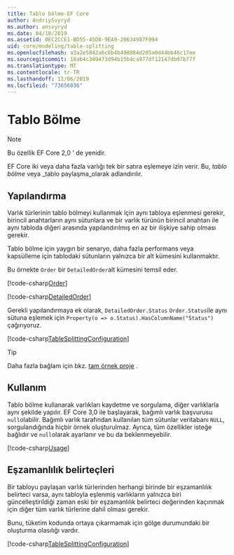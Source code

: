 ```yaml
---
title: Tablo bölme-EF Core
author: AndriySvyryd
ms.author: ansvyryd
ms.date: 04/10/2019
ms.assetid: 0EC2CCE1-BD55-45D8-9EA9-20634987F094
uid: core/modeling/table-splitting
ms.openlocfilehash: a3a2e5842a6c6b4b490084d205a0d44bb46c17ee
ms.sourcegitcommit: 18ab4c349473d94b15b4ca977df12147db07b77f
ms.translationtype: MT
ms.contentlocale: tr-TR
ms.lasthandoff: 11/06/2019
ms.locfileid: "73656036"
---
```

# <a name="table-splitting"></a>Tablo Bölme

>[!NOTE]
> Bu özellik EF Core 2,0 ' de yenidir.

EF Core iki veya daha fazla varlığı tek bir satıra eşlemeye izin verir. Bu, _tablo bölme_ veya _tablo paylaşma_olarak adlandırılır.

## <a name="configuration"></a>Yapılandırma

Varlık türlerinin tablo bölmeyi kullanmak için aynı tabloya eşlenmesi gerekir, birincil anahtarların aynı sütunlara ve bir varlık türünün birincil anahtarı ile aynı tabloda diğeri arasında yapılandırılmış en az bir ilişkiye sahip olması gerekir.

Tablo bölme için yaygın bir senaryo, daha fazla performans veya kapsülleme için tablodaki sütunların yalnızca bir alt kümesini kullanmaktır.

Bu örnekte `Order` bir `DetailedOrder`alt kümesini temsil eder.

[!code-csharp[Order](../../../samples/core/Modeling/TableSplitting/Order.cs?name=Order)]

[!code-csharp[DetailedOrder](../../../samples/core/Modeling/TableSplitting/DetailedOrder.cs?name=DetailedOrder)]

Gerekli yapılandırmaya ek olarak, `DetailedOrder.Status` `Order.Status`ile aynı sütuna eşlemek için `Property(o => o.Status).HasColumnName("Status")` çağırıyoruz.

[!code-csharp[TableSplittingConfiguration](../../../samples/core/Modeling/TableSplitting/TableSplittingContext.cs?name=TableSplitting&highlight=3)]

> [!TIP]
> Daha fazla bağlam için bkz. [tam örnek proje](https://github.com/aspnet/EntityFramework.Docs/tree/master/samples/core/Modeling/TableSplitting) .

## <a name="usage"></a>Kullanım

Tablo bölme kullanarak varlıkları kaydetme ve sorgulama, diğer varlıklarla aynı şekilde yapılır. EF Core 3,0 ile başlayarak, bağımlı varlık başvurusu `null`olabilir. Bağımlı varlık tarafından kullanılan tüm sütunlar veritabanı `NULL`, sorgulandığında hiçbir örnek oluşturulmaz. Ayrıca, tüm özellikler isteğe bağlıdır ve `null`olarak ayarlanır ve bu da beklenmeyebilir.

[!code-csharp[Usage](../../../samples/core/Modeling/TableSplitting/Program.cs?name=Usage)]

## <a name="concurrency-tokens"></a>Eşzamanlılık belirteçleri

Bir tabloyu paylaşan varlık türlerinden herhangi birinde bir eşzamanlılık belirteci varsa, aynı tabloyla eşlenmiş varlıkların yalnızca biri güncelleştirildiği zaman eski bir eşzamanlılık belirteci değerinden kaçınmak için diğer tüm varlık türlerine dahil olması gerekir.

Bunu, tüketim kodunda ortaya çıkarmamak için gölge durumundaki bir oluşturma olasılığı vardır.

[!code-csharp[TableSplittingConfiguration](../../../samples/core/Modeling/TableSplitting/TableSplittingContext.cs?name=ConcurrencyToken&highlight=2)]
